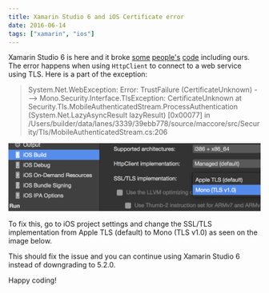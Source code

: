```yaml
---
title: Xamarin Studio 6 and iOS Certificate error
date: 2016-06-14
tags: ["xamarin", "ios"]
---
```


Xamarin Studio 6 is here and it broke [some](https://forums.xamarin.com/discussion/comment/202744#Comment_202744) [people's](https://bugzilla.xamarin.com/show_bug.cgi?id=41207) [code](https://bugzilla.xamarin.com/show_bug.cgi?id=41653) including ours. The error happens when using `HttpClient` to connect to a web service using TLS. Here is a part of the exception:

> System.Net.WebException: Error: TrustFailure (CertificateUnknown) ---> Mono.Security.Interface.TlsException: CertificateUnknown
>   at Security.Tls.MobileAuthenticatedStream.ProcessAuthentication (System.Net.LazyAsyncResult lazyResult) [0x00077] in /Users/builder/data/lanes/3339/39ebb778/source/maccore/src/Security/Tls/MobileAuthenticatedStream.cs:206

![iOS Build settings](./2016-06-14_settings.png)

To fix this, go to iOS project settings and change the SSL/TLS implementation from Apple TLS (default) to Mono (TLS v1.0) as seen on the image below.

This should fix the issue and you can continue using Xamarin Studio 6 instead of downgrading to 5.2.0.

Happy coding!
